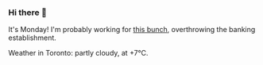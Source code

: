 ### Hi there :wave:

It's Monday! I'm probably working for [this bunch](https://github.com/kohofinancial), overthrowing the banking establishment.

Weather in Toronto: partly cloudy, at +7°C.
